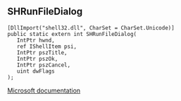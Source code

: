 ## SHRunFileDialog

```
[DllImport("shell32.dll", CharSet = CharSet.Unicode)]
public static extern int SHRunFileDialog(
   IntPtr hwnd,
   ref IShellItem psi,
   IntPtr pszTitle,
   IntPtr pszOk,
   IntPtr pszCancel,
   uint dwFlags
);
```

[Microsoft documentation](https://docs.microsoft.com/en-us/windows/win32/api/shlobj_core/nf-shlobj_core-shrunfiledialog)
